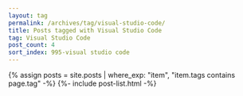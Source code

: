 ```yaml
---
layout: tag
permalink: /archives/tag/visual-studio-code/
title: Posts tagged with Visual Studio Code
tag: Visual Studio Code
post_count: 4
sort_index: 995-visual studio code
---
```

{% assign posts = site.posts | where_exp: "item", "item.tags contains page.tag" -%}
{%- include post-list.html -%}
